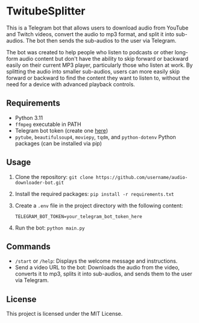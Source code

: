 # TwitubeSplitter

This is a Telegram bot that allows users to download audio from YouTube and Twitch videos, convert the audio to mp3 format, and split it into sub-audios. The bot then sends the sub-audios to the user via Telegram.

The bot was created to help people who listen to podcasts or other long-form audio content but don't have the ability to skip forward or backward easily on their current MP3 player, particularly those who listen at work. By splitting the audio into smaller sub-audios, users can more easily skip forward or backward to find the content they want to listen to, without the need for a device with advanced playback controls.
## Requirements

- Python 3.11
- `ffmpeg` executable in PATH
- Telegram bot token (create one [here](https://core.telegram.org/bots#3-how-do-i-create-a-bot))
- `pytube`, `beautifulsoup4`, `moviepy`, `tqdm`, and `python-dotenv` Python packages (can be installed via pip)

## Usage

1. Clone the repository: `git clone https://github.com/username/audio-downloader-bot.git`
2. Install the required packages: `pip install -r requirements.txt`
3. Create a `.env` file in the project directory with the following content:

    ```
    TELEGRAM_BOT_TOKEN=your_telegram_bot_token_here
    ```

4. Run the bot: `python main.py`

## Commands

- `/start` or `/help`: Displays the welcome message and instructions.
- Send a video URL to the bot: Downloads the audio from the video, converts it to mp3, splits it into sub-audios, and sends them to the user via Telegram.

## License

This project is licensed under the MIT License.
